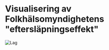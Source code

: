 # Visualisering av Folkhälsomyndighetens "eftersläpningseffekt"

![Lag](https://github.com/joelonsql/coronalyzer/blob/master/Folkhalsomyndigheten_Covid19/2020-04-10.png?raw=true "Lag")
